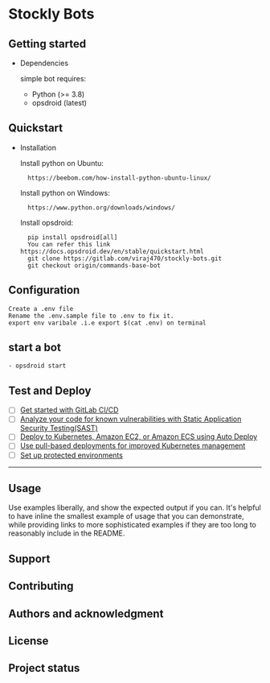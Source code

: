 # Stockly Bots


## Getting started
- Dependencies

  simple bot requires:

    - Python (>= 3.8)
    - opsdroid (latest)

## Quickstart  

- Installation

    Install python on Ubuntu:

        https://beebom.com/how-install-python-ubuntu-linux/
    
    Install python on Windows:

        https://www.python.org/downloads/windows/

    Install opsdroid:

        pip install opsdroid[all] 
        You can refer this link https://docs.opsdroid.dev/en/stable/quickstart.html
        git clone https://gitlab.com/viraj470/stockly-bots.git
        git checkout origin/commands-base-bot

     

## Configuration

    Create a .env file
    Rename the .env.sample file to .env to fix it.
    export env varibale .i.e export $(cat .env) on terminal


## start a bot 
    - opsdroid start


## Test and Deploy

- [ ] [Get started with GitLab CI/CD](https://docs.gitlab.com/ee/ci/quick_start/index.html)
- [ ] [Analyze your code for known vulnerabilities with Static Application Security Testing(SAST)](https://docs.gitlab.com/ee/user/application_security/sast/)
- [ ] [Deploy to Kubernetes, Amazon EC2, or Amazon ECS using Auto Deploy](https://docs.gitlab.com/ee/topics/autodevops/requirements.html)
- [ ] [Use pull-based deployments for improved Kubernetes management](https://docs.gitlab.com/ee/user/clusters/agent/)
- [ ] [Set up protected environments](https://docs.gitlab.com/ee/ci/environments/protected_environments.html)

***

## Usage
Use examples liberally, and show the expected output if you can. It's helpful to have inline the smallest example of usage that you can demonstrate, while providing links to more sophisticated examples if they are too long to reasonably include in the README.



## Support
    


## Contributing


## Authors and acknowledgment


## License


## Project status

